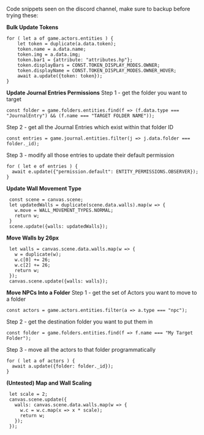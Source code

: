 Code snippets seen on the discord channel, make sure to backup before trying these:

**Bulk Update Tokens**
```
for ( let a of game.actors.entities ) {
    let token = duplicate(a.data.token);
    token.name = a.data.name;
    token.img = a.data.img;
    token.bar1 = {attribute: "attributes.hp"};
    token.displayBars = CONST.TOKEN_DISPLAY_MODES.OWNER;
    token.displayName = CONST.TOKEN_DISPLAY_MODES.OWNER_HOVER;
    await a.update({token: token});
}
```

**Update Journal Entries Permissions**
Step 1 - get the folder you want to target
```
const folder = game.folders.entities.find(f => (f.data.type === "JournalEntry") && (f.name === "TARGET FOLDER NAME"));
```
Step 2 - get all the Journal Entries which exist within that folder ID
```
const entries = game.journal.entities.filter(j => j.data.folder === folder._id);
```
Step 3 - modify all those entries to update their default permission
```
for ( let e of entries ) {
  await e.update({"permission.default": ENTITY_PERMISSIONS.OBSERVER});
}
```

**Update Wall Movement Type**
```
 const scene = canvas.scene;
 let updatedWalls = duplicate(scene.data.walls).map(w => {
   w.move = WALL_MOVEMENT_TYPES.NORMAL;
   return w;
 }
 scene.update({walls: updatedWalls});
```

**Move Walls by 26px**
```
 let walls = canvas.scene.data.walls.map(w => {
   w = duplicate(w);
   w.c[0] += 26;
   w.c[2] += 26;
   return w;
 });
 canvas.scene.update({walls: walls});
```

**Move NPCs Into a Folder**
Step 1 - get the set of Actors you want to move to a folder
```
const actors = game.actors.entities.filter(a => a.type === "npc");
```
Step 2 - get the destination folder you want to put them in
```
const folder = game.folders.entities.find(f => f.name === "My Target Folder");
```
Step 3 - move all the actors to that folder programmatically
```
for ( let a of actors ) {
  await a.update({folder: folder._id});
}
```

**(Untested) Map and Wall Scaling**
```
 let scale = 2;
 canvas.scene.update({
   walls: canvas.scene.data.walls.map(w => {
     w.c = w.c.map(x => x * scale);
     return w;
   });
 });
```
